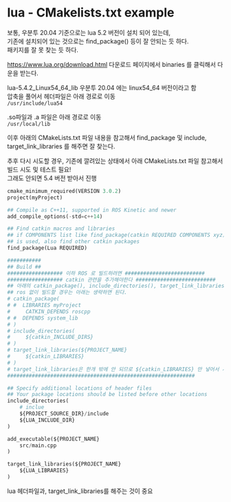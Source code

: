# lua - CMakelists.txt example
보통, 우분투 20.04 기준으로는 lua 5.2 버전이 설치 되어 있는데,   
기존에 설치되어 있는 것으로는 find_package() 등이 잘 안되는 듯 하다.   
패키지를 잘 못 찾는 듯 하다.

https://www.lua.org/download.html 다운로드 페이지에서 binaries 를 클릭해서 다운을 받는다. 

lua-5.4.2_Linux54_64_lib   우분투 20.04 에는 linux54_64 버전이라고 함  
압축을 풀어서 헤더파일은 아래 경로로 이동  
`/usr/include/lua54`

.so파일과 .a 파일은 아래 경로로 이동  
`/usr/local/lib`

이후 아래의 CMakeLists.txt 파일 내용을 참고해서 find_package 및 include, target_link_libraries 를 해주면 잘 찾는다.   

추후 다시 시도할 경우, 기존에 깔려있는 상태에서 아래 CMakeLists.txt 파일 참고해서 빌드 시도 및 테스트 필요!   
그래도 안되면 5.4 버전 받아서 진행

```py
cmake_minimum_required(VERSION 3.0.2)
project(myProject)

## Compile as C++11, supported in ROS Kinetic and newer
add_compile_options(-std=c++14)

## Find catkin macros and libraries
## if COMPONENTS list like find_package(catkin REQUIRED COMPONENTS xyz)
## is used, also find other catkin packages
find_package(Lua REQUIRED)

###########
## Build ##
################## 이하 ROS 로 빌드하려면 ##########################
################## catkin 관련을 추가해야한다 ##########################
## 아래의 catkin_package(), include_directories(), target_link_libraries()등을 아래처럼 추가해준다.
## ros 없이 빌드할 경우는 아래는 생략하면 된다.
# catkin_package(
# #  LIBRARIES myProject
#     CATKIN_DEPENDS roscpp
# #  DEPENDS system_lib
# )
# include_directories(
#     ${catkin_INCLUDE_DIRS}
# )
# target_link_libraries(${PROJECT_NAME}
#     ${catkin_LIBRARIES}
# )
# target_link_libraries은 한개 밖에 안 되므로 ${catkin_LIBRARIES} 만 넣어서 사용해주면 된다.
#############################################################

## Specify additional locations of header files
## Your package locations should be listed before other locations
include_directories(
    # inclue
    ${PROJECT_SOURCE_DIR}/include
    ${LUA_INCLUDE_DIR}
)

add_executable(${PROJECT_NAME} 
    src/main.cpp 
)

target_link_libraries(${PROJECT_NAME}
    ${LUA_LIBRARIES}
)
```

lua 헤더파일과, target_link_libraries를 해주는 것이 중요

